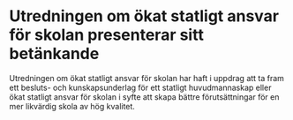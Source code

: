 # Utredningen om ökat statligt ansvar för skolan presenterar sitt betänkande

Utredningen om ökat statligt ansvar för skolan har haft i uppdrag att ta fram ett besluts\- och kunskapsunderlag för ett statligt huvudmannaskap eller ökat statligt ansvar för skolan i syfte att skapa bättre förutsättningar för en mer likvärdig skola av hög kvalitet.
